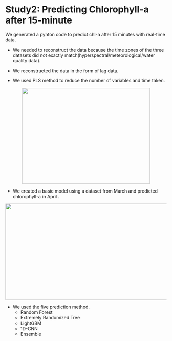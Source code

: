 # Study2: Predicting Chlorophyll-a after 15-minute

We generated a pyhton code to predict chl-a after 15 minutes with real-time data.


- We needed to reconstruct the data because the time zones of the three datasets did not exactly match(hyperspectral/meteorological/water quality data).

- We reconstructed the data in the form of lag data.

- We used PLS method to reduce the number of variables and time taken.
<p align="center"><img src="https://user-images.githubusercontent.com/79679194/229430973-af03f2af-323e-42c0-9b1e-b2dadc24719c.PNG" height="300px" width="400px"></p>

- We created a basic model using a dataset from March and predicted chlorophyll-a in April .
<p align="center"><img src="https://user-images.githubusercontent.com/79679194/229431031-af6a57b2-64e0-42c5-916c-0da3c4525fbb.PNG" height="300px" width="800px"></p>

- We used the five prediction method.
  - Random Forest
  - Extremely Randomized Tree
  - LightGBM
  - 1D-CNN
  - Ensemble
